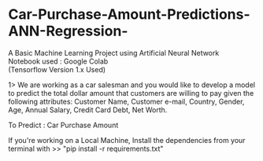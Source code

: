 # Car-Purchase-Amount-Predictions-ANN-Regression-
A Basic Machine Learning Project using Artificial Neural Network                     
Notebook used : Google Colab                                         
(Tensorflow Version 1.x Used)                                            

1> We are working as a car salesman and you would like to develop a model to predict the total dollar amount that customers are willing to pay given the following attributes:
Customer Name, Customer e-mail, Country, Gender, Age, Annual Salary, Credit Card Debt, Net Worth.      

To Predict : Car Purchase Amount

If you're working on a Local Machine, Install the dependencies from your terminal with >> "pip install -r requirements.txt"

